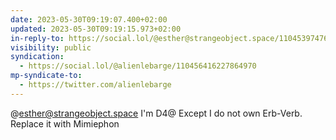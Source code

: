 ```yaml
---
date: 2023-05-30T09:19:07.400+02:00
updated: 2023-05-30T09:19:15.973+02:00
in-reply-to: https://social.lol/@esther@strangeobject.space/110453974766568761
visibility: public
syndication:
  - https://social.lol/@alienlebarge/110456416227864970
mp-syndicate-to:
  - https://twitter.com/alienlebarge
---
```

@esther@strangeobject.space I'm D4@ Except I do not own Erb-Verb. Replace it with Mimiephon

